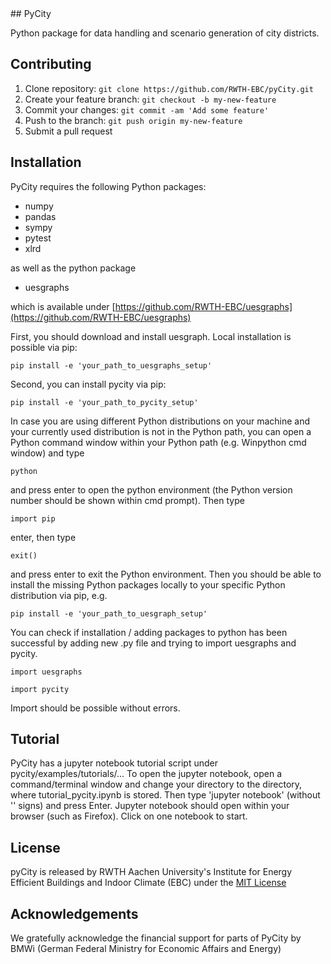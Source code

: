 <snippet>
  <content>
## PyCity

Python package for data handling and scenario generation of city districts.

## Contributing

1. Clone repository: `git clone https://github.com/RWTH-EBC/pyCity.git`
2. Create your feature branch: `git checkout -b my-new-feature`
3. Commit your changes: `git commit -am 'Add some feature'`
4. Push to the branch: `git push origin my-new-feature`
5. Submit a pull request

## Installation

PyCity requires the following Python packages:
- numpy
- pandas
- sympy
- pytest
- xlrd

as well as the python package

- uesgraphs

which is available under [https://github.com/RWTH-EBC/uesgraphs](https://github.com/RWTH-EBC/uesgraphs)

First, you should download and install uesgraph. Local installation is possible via pip:

`pip install -e 'your_path_to_uesgraphs_setup'`

Second, you can install pycity via pip:

`pip install -e 'your_path_to_pycity_setup'`

In case you are using different Python distributions on your machine and your currently used distribution is not in the Python path, 
you can open a Python command window within your Python path (e.g. Winpython cmd window) and type

`python`

and press enter to open the python environment (the Python version number should be shown within cmd prompt).
Then type

`import pip`

enter, then type

`exit()`

and press enter to exit the Python environment. Then you should be able to install the missing Python packages locally to your specific Python distribution
via pip, e.g.

`pip install -e 'your_path_to_uesgraph_setup'`

You can check if installation / adding packages to python has been successful
by adding new .py file and trying to import uesgraphs and pycity.

`import uesgraphs`

`import pycity`

Import should be possible without errors.

## Tutorial

PyCity has a jupyter notebook tutorial script under pycity/examples/tutorials/... 
To open the jupyter notebook, open a command/terminal window and change your directory to the directory, 
where tutorial_pycity.ipynb is stored. Then type 'jupyter notebook' (without '' signs) and press Enter.
Jupyter notebook should open within your browser (such as Firefox). Click on one notebook to start.

## License

pyCity is released by RWTH Aachen University's Institute for Energy Efficient Buildings and Indoor Climate (EBC) 
under the [MIT License](https://opensource.org/licenses/MIT)

## Acknowledgements

We gratefully acknowledge the financial support for parts of PyCity by BMWi (German Federal Ministry for Economic Affairs and Energy)

 </content>
</snippet>